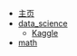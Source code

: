 <!-- _navbar.md -->

* [主页](/)
* [data_science](data_science/)
  * [Kaggle](data_science/Kaggle/)
* [math](math/)
